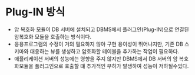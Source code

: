 # Plug-IN 방식
*  암 복호화 모듈이 DB 서버에 설치되고 DBMS에서 플러그인(Plug-IN)으로 연결된 암복호화 모듈을 호출하는 방식이다.
* 응용프로그램의 수정이 거의 필요하지 않아 구현 용이성이 뛰어나지만, 기존 DB 스키마와 대응하는 뷰를 생성하고 암호화할 테이블을 추가하는 작업이 필요하다.
* 애플리케이션 서버의 성능에는 영향을 주지 않지만 DBMS에서 DB 서버의 암 복호화모듈을 플러그인으로 호출할 떄 추가적인 부하가 발생하여 성능이 저하될수있다.

